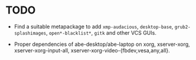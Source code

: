 TODO
====

* Find a suitable metapackage to add `xmp-audacious`, `desktop-base`,
  `grub2-splashimages`, `open*-blacklist*`, `gitk` and other VCS GUIs.

* Proper dependencies of abe-desktop/abe-laptop on xorg, xserver-xorg,
  xserver-xorg-input-all, xserver-xorg-video-{fbdev,vesa,any,all}.
